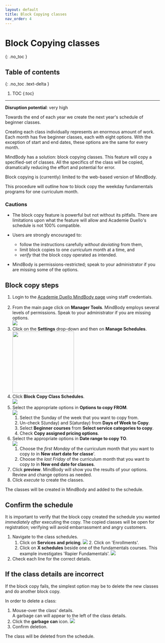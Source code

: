 ```yaml
---
layout: default
title: Block Copying classes 
nav_order: 4
---
```


# Block Copying classes
{: .no_toc }

## Table of contents
{: .no_toc .text-delta }

1. TOC
{:toc}
---
**Disruption potential**: very high

Towards the end of each year we create the next year's schedule of beginner classes.

Creating each class individually represents an enormous amount of work. Each month has five beginner classes, each with eight options. With the exception of start and end dates, these options are the same for every month.

MindBody has a solution: block copying classes. This feature will copy a specified-set of classes. All the specifics of the class will be copied, dramatically reducing the effort and potential for error.

Block copying is (currently) limited to the web-based version of MindBody.

This procedure will outline how to block copy the weekday fundamentals programs for one curriculum month.

### Cautions

- The block copy feature is powerful but not without its pitfalls. There are limitations upon what the feature will allow and Academie Duello's schedule is not 100% compatible.

- Users are strongly encouraged to:
    - follow the instructions carefully _without deviating_ from them,
    - limit block copies to one _curriculum_ month at a time, and
    - _verify_ that the block copy operated as intended.

- MindBody is permissions-restricted; speak to your administrator if you are missing some of the options.

## Block copy steps

1. Login to the [Academie Duello MindBody page](https://clients.mindbodyonline.com/LoginLaunch?studioid=154406) using staff credentials. <br><br>
2. From the main page click on **Manager Tools**. 
MindBody employs several levels of permissions. Speak to your administrator if you are missing options.<br>
![](http://github.com/clintonbf/Lynns-and-Clints-doc-project/blob/gh-pages/assets/images/block-copy-1.png?raw=true) <br>  
3. Click on the **Settings** drop-down and then on **Manage Schedules**. <br>
[<img src="http://github.com/clintonbf/Lynns-and-Clints-doc-project/blob/gh-pages/assets/images/block-copy-2.png?raw=true" width="200" height="200"/>](http://github.com/clintonbf/Lynns-and-Clints-doc-project/blob/gh-pages/assets/images/block-copy-2.png)  
4. Click **Block Copy Class Schedules**. <br>
![](http://github.com/clintonbf/Lynns-and-Clints-doc-project/blob/gh-pages/assets/images/block-copy-3.png?raw=true) <br>  
5. Select the appropriate options in **Options to copy FROM**. <br>
![](http://github.com/clintonbf/Lynns-and-Clints-doc-project/blob/gh-pages/assets/images/block-copy-4a.png?raw=true)  
    1. Select the Sunday of the week that you want to copy from.
    2. Un-check S(unday) and S(aturday) from **Days of Week to Copy**. 
    3. Select **Beginner courses** from **Select service categories to copy**.
    4. Check **Copy assigned pricing options**.<br>
6. Select the appropriate options in **Date range to copy TO**. <br>
![](http://github.com/clintonbf/Lynns-and-Clints-doc-project/blob/gh-pages/assets/images/block-copy-4b.png?raw=true)  
    1. Choose the _first Monday_ of the curriculum month that you want to copy _to_ in **New start date for classe**'.
    2. Choose the _last Friday_ of the curriculum month that you want to copy _to_ in **New end date for classes**. <br>
 7. Click **preview**.
 MindBody will show you the results of your options.  
 Review and change options as needed. <br>
 8. Click *execute* to create the classes.
 
 The classes will be created in MindBody and added to the schedule.
 
## Confirm the schedule
 
 It is important to verify that the block copy created the schedule you wanted _immediately after_ executing the copy.
 The copied classes will be open for registration; verifying will avoid embarrassment and angry customers.

1. Navigate to the class schedules.
    1. Click on **Services and pricing**.
    ![](http://github.com/clintonbf/Lynns-and-Clints-doc-project/blob/gh-pages/assets/images/block-copy-confirm-1.png?raw=true)    2. Click on 'Enrollments'.
    3. Click on **X schedules** beside one of the fundamentals courses.
    This example investigates 'Rapier Fundamentals'.
    ![](http://github.com/clintonbf/Lynns-and-Clints-doc-project/blob/gh-pages/assets/images/block-copy-confirm-2.png?raw=true)
2. Check each line for the correct details.

## If the class details are incorrect

If the block copy fails, the simplest option may be to delete the new classes and do another block copy.

In order to delete a class:
1. Mouse-over the class' details.  
A garbage can will appear to the left of the class details.
2. Click the **garbage can** icon.
![](http://github.com/clintonbf/Lynns-and-Clints-doc-project/blob/gh-pages/assets/images/block-copy-delete-1.png?raw=true)
3. Confirm deletion.

The class will be deleted from the schedule.